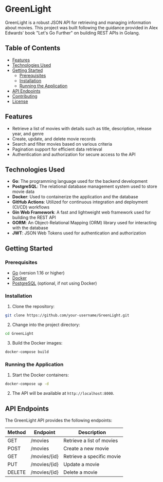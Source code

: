# GreenLight

GreenLight is a robust JSON API for retrieving and managing information about movies. This project was built following the guidance provided in Alex Edwards' book "Let's Go Further" on building REST APIs in Golang.

## Table of Contents

- [Features](#features)
- [Technologies Used](#technologies-used)
- [Getting Started](#getting-started)
  - [Prerequisites](#prerequisites)
  - [Installation](#installation)
  - [Running the Application](#running-the-application)
- [API Endpoints](#api-endpoints)
- [Contributing](#contributing)
- [License](#license)

## Features

- Retrieve a list of movies with details such as title, description, release year, and genre
- Create, update, and delete movie records
- Search and filter movies based on various criteria
- Pagination support for efficient data retrieval
- Authentication and authorization for secure access to the API

## Technologies Used

- **Go**: The programming language used for the backend development
- **PostgreSQL**: The relational database management system used to store movie data
- **Docker**: Used to containerize the application and the database
- **GitHub Actions**: Utilized for continuous integration and deployment (CI/CD) workflows
- **Gin Web Framework**: A fast and lightweight web framework used for building the REST API
- **GORM**: An Object-Relational Mapping (ORM) library used for interacting with the database
- **JWT**: JSON Web Tokens used for authentication and authorization

## Getting Started

### Prerequisites

- [Go](https://golang.org/dl/) (version 1.16 or higher)
- [Docker](https://www.docker.com/get-started)
- [PostgreSQL](https://www.postgresql.org/download/) (optional, if not using Docker)

### Installation

1. Clone the repository:

```sh
git clone https://github.com/your-username/GreenLight.git
```

2. Change into the project directory:

```sh
cd GreenLight
```

3. Build the Docker images:

```sh
docker-compose build
```

### Running the Application

1. Start the Docker containers:

```sh
docker-compose up -d
```

2. The API will be available at `http://localhost:8000`.

## API Endpoints

The GreenLight API provides the following endpoints:

| Method | Endpoint     | Description               |
| ------ | ------------ | ------------------------- |
| GET    | /movies      | Retrieve a list of movies |
| POST   | /movies      | Create a new movie        |
| GET    | /movies/{id} | Retrieve a specific movie |
| PUT    | /movies/{id} | Update a movie            |
| DELETE | /movies/{id} | Delete a movie            |
